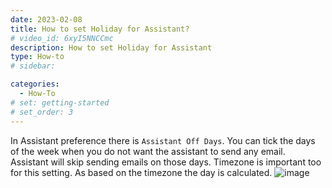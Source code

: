 ```yaml
---
date: 2023-02-08
title: How to set Holiday for Assistant?
# video_id: 6xyI5NNCCmc
description: How to set Holiday for Assistant
type: How-to
# sidebar:

categories:
  - How-To
# set: getting-started
# set_order: 3
---
```

In Assistant preference there is `Assistant Off Days`. You can tick the days of the week when you do not want the assistant to send any email. Assistant will skip sending emails on those days.
Timezone is important too for this setting. As based on the timezone the day is calculated.
![image](../../images/assistant-preferencee-off-days.png)